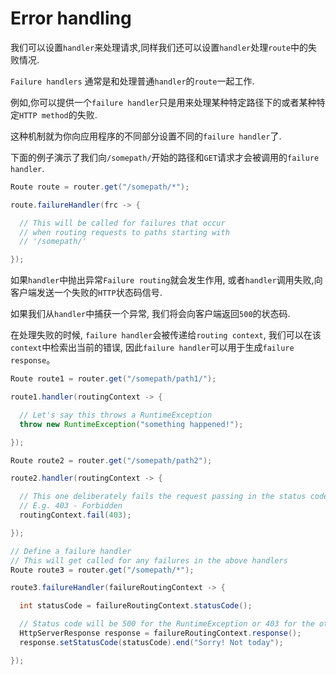 # Error handling

我们可以设置`handler`来处理请求,同样我们还可以设置`handler`处理`route`中的失败情况.

`Failure handlers` 通常是和处理普通`handler`的`route`一起工作.

例如,你可以提供一个`failure handler`只是用来处理某种特定路径下的或者某种特定`HTTP method`的失败.

这种机制就为你向应用程序的不同部分设置不同的`failure handler`了.

下面的例子演示了我们向`/somepath/`开始的路径和`GET`请求才会被调用的`failure handler`.
```java
Route route = router.get("/somepath/*");

route.failureHandler(frc -> {

  // This will be called for failures that occur
  // when routing requests to paths starting with
  // '/somepath/'

});
```
如果`handler`中抛出异常`Failure routing`就会发生作用, 或者`handler`调用失败,向客户端发送一个失败的`HTTP`状态码信号.

如果我们从`handler`中捕获一个异常, 我们将会向客户端返回`500`的状态码.

在处理失败的时候, `failure handler`会被传递给`routing context`, 我们可以在该`context`中检索出当前的错误, 因此`failure handler`可以用于生成`failure response`。

```java
Route route1 = router.get("/somepath/path1/");

route1.handler(routingContext -> {

  // Let's say this throws a RuntimeException
  throw new RuntimeException("something happened!");

});

Route route2 = router.get("/somepath/path2");

route2.handler(routingContext -> {

  // This one deliberately fails the request passing in the status code
  // E.g. 403 - Forbidden
  routingContext.fail(403);

});

// Define a failure handler
// This will get called for any failures in the above handlers
Route route3 = router.get("/somepath/*");

route3.failureHandler(failureRoutingContext -> {

  int statusCode = failureRoutingContext.statusCode();

  // Status code will be 500 for the RuntimeException or 403 for the other failure
  HttpServerResponse response = failureRoutingContext.response();
  response.setStatusCode(statusCode).end("Sorry! Not today");

});
```